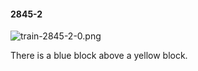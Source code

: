 #### 2845-2
![train-2845-2-0.png](https://github.com/lil-lab/nlvr/raw/master/nlvr/train/images/45/train-2845-2-0.png "train-2845-2-0.png")

There is a blue block above a yellow block.